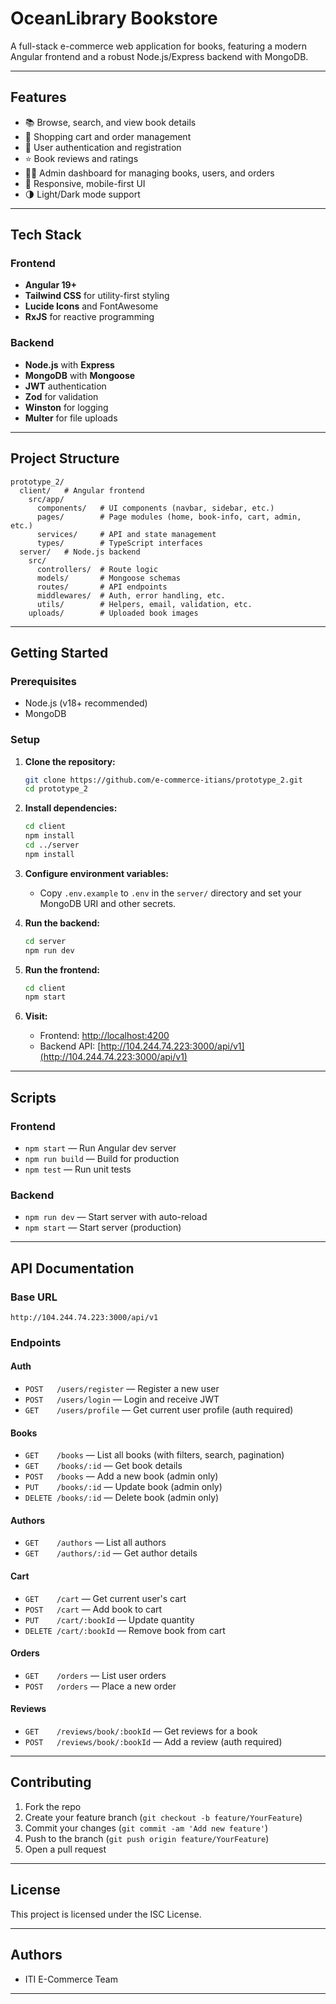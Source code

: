 # OceanLibrary Bookstore

A full-stack e-commerce web application for books, featuring a modern Angular frontend and a robust Node.js/Express backend with MongoDB.

---

## Features

- 📚 Browse, search, and view book details
- 🛒 Shopping cart and order management
- 📝 User authentication and registration
- ⭐ Book reviews and ratings
- 🧑‍💼 Admin dashboard for managing books, users, and orders
- 📱 Responsive, mobile-first UI
- 🌗 Light/Dark mode support

---

## Tech Stack

### Frontend

- **Angular 19+**
- **Tailwind CSS** for utility-first styling
- **Lucide Icons** and FontAwesome
- **RxJS** for reactive programming

### Backend

- **Node.js** with **Express**
- **MongoDB** with **Mongoose**
- **JWT** authentication
- **Zod** for validation
- **Winston** for logging
- **Multer** for file uploads

---

## Project Structure

```
prototype_2/
  client/   # Angular frontend
    src/app/
      components/   # UI components (navbar, sidebar, etc.)
      pages/        # Page modules (home, book-info, cart, admin, etc.)
      services/     # API and state management
      types/        # TypeScript interfaces
  server/   # Node.js backend
    src/
      controllers/  # Route logic
      models/       # Mongoose schemas
      routes/       # API endpoints
      middlewares/  # Auth, error handling, etc.
      utils/        # Helpers, email, validation, etc.
    uploads/        # Uploaded book images
```

---

## Getting Started

### Prerequisites

- Node.js (v18+ recommended)
- MongoDB

### Setup

1. **Clone the repository:**

   ```bash
   git clone https://github.com/e-commerce-itians/prototype_2.git
   cd prototype_2
   ```

2. **Install dependencies:**

   ```bash
   cd client
   npm install
   cd ../server
   npm install
   ```

3. **Configure environment variables:**

   - Copy `.env.example` to `.env` in the `server/` directory and set your MongoDB URI and other secrets.

4. **Run the backend:**

   ```bash
   cd server
   npm run dev
   ```

5. **Run the frontend:**

   ```bash
   cd client
   npm start
   ```

6. **Visit:**
   - Frontend: [http://localhost:4200](http://localhost:4200)
   - Backend API: [http://104.244.74.223:3000/api/v1](http://104.244.74.223:3000/api/v1)

---

## Scripts

### Frontend

- `npm start` — Run Angular dev server
- `npm run build` — Build for production
- `npm test` — Run unit tests

### Backend

- `npm run dev` — Start server with auto-reload
- `npm start` — Start server (production)

---

## API Documentation

### Base URL

```
http://104.244.74.223:3000/api/v1
```

### Endpoints

#### Auth

- `POST   /users/register` — Register a new user
- `POST   /users/login` — Login and receive JWT
- `GET    /users/profile` — Get current user profile (auth required)

#### Books

- `GET    /books` — List all books (with filters, search, pagination)
- `GET    /books/:id` — Get book details
- `POST   /books` — Add a new book (admin only)
- `PUT    /books/:id` — Update book (admin only)
- `DELETE /books/:id` — Delete book (admin only)

#### Authors

- `GET    /authors` — List all authors
- `GET    /authors/:id` — Get author details

#### Cart

- `GET    /cart` — Get current user's cart
- `POST   /cart` — Add book to cart
- `PUT    /cart/:bookId` — Update quantity
- `DELETE /cart/:bookId` — Remove book from cart

#### Orders

- `GET    /orders` — List user orders
- `POST   /orders` — Place a new order

#### Reviews

- `GET    /reviews/book/:bookId` — Get reviews for a book
- `POST   /reviews/book/:bookId` — Add a review (auth required)

---

## Contributing

1. Fork the repo
2. Create your feature branch (`git checkout -b feature/YourFeature`)
3. Commit your changes (`git commit -am 'Add new feature'`)
4. Push to the branch (`git push origin feature/YourFeature`)
5. Open a pull request

---

## License

This project is licensed under the ISC License.

---

## Authors

- ITI E-Commerce Team

---
